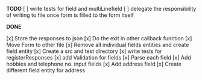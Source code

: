 **TODO**
[ ] write tests for field and multiLinefield
[ ] delegate the responsibility of writing to file once form is filled to the form itself

**DONE**

[x] Store the responses to json
[x] Do the exit in other callback function
[x] Move Form to other file
[x] Remove all individual fields entities and create field entity
[x] Create a src and test directory
[x] write tests for registerResponses
[x] add Validation for fields
[x] Parse each field
[x] Add hobbies and telephone no. input fields
[x] Add address field
[x] Create different field entity for address 
